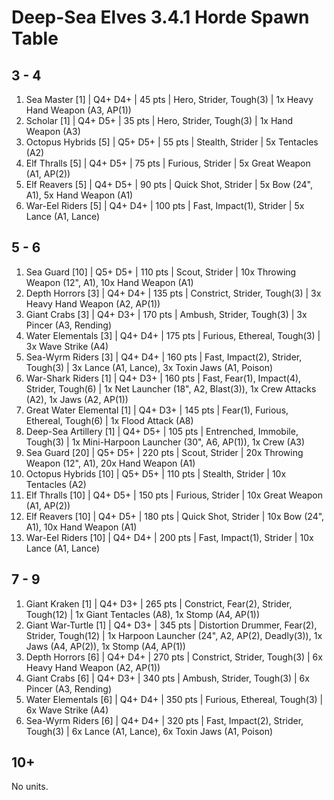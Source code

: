 # Deep-Sea Elves 3.4.1 Horde Spawn Table

## 3 - 4

1. Sea Master [1] | Q4+ D4+ | 45 pts | Hero, Strider, Tough(3) | 1x Heavy Hand Weapon (A3, AP(1))
1. Scholar [1] | Q4+ D5+ | 35 pts | Hero, Strider, Tough(3) | 1x Hand Weapon (A3)
1. Octopus Hybrids [5] | Q5+ D5+ | 55 pts | Stealth, Strider | 5x Tentacles (A2)
1. Elf Thralls [5] | Q4+ D5+ | 75 pts | Furious, Strider | 5x Great Weapon (A1, AP(2))
1. Elf Reavers [5] | Q4+ D5+ | 90 pts | Quick Shot, Strider | 5x Bow (24", A1), 5x Hand Weapon (A1)
1. War-Eel Riders [5] | Q4+ D4+ | 100 pts | Fast, Impact(1), Strider | 5x Lance (A1, Lance)

## 5 - 6

1. Sea Guard [10] | Q5+ D5+ | 110 pts | Scout, Strider | 10x Throwing Weapon (12", A1), 10x Hand Weapon (A1)
1. Depth Horrors [3] | Q4+ D4+ | 135 pts | Constrict, Strider, Tough(3) | 3x Heavy Hand Weapon (A2, AP(1))
1. Giant Crabs [3] | Q4+ D3+ | 170 pts | Ambush, Strider, Tough(3) | 3x Pincer (A3, Rending)
1. Water Elementals [3] | Q4+ D4+ | 175 pts | Furious, Ethereal, Tough(3) | 3x Wave Strike (A4)
1. Sea-Wyrm Riders [3] | Q4+ D4+ | 160 pts | Fast, Impact(2), Strider, Tough(3) | 3x Lance (A1, Lance), 3x Toxin Jaws (A1, Poison)
1. War-Shark Riders [1] | Q4+ D3+ | 160 pts | Fast, Fear(1), Impact(4), Strider, Tough(6) | 1x Net Launcher (18", A2, Blast(3)), 1x Crew Attacks (A2), 1x Jaws (A2, AP(1))
1. Great Water Elemental [1] | Q4+ D3+ | 145 pts | Fear(1), Furious, Ethereal, Tough(6) | 1x Flood Attack (A8)
1. Deep-Sea Artillery [1] | Q4+ D5+ | 105 pts | Entrenched, Immobile, Tough(3) | 1x Mini-Harpoon Launcher (30", A6, AP(1)), 1x Crew (A3)
1. Sea Guard [20] | Q5+ D5+ | 220 pts | Scout, Strider | 20x Throwing Weapon (12", A1), 20x Hand Weapon (A1)
1. Octopus Hybrids [10] | Q5+ D5+ | 110 pts | Stealth, Strider | 10x Tentacles (A2)
1. Elf Thralls [10] | Q4+ D5+ | 150 pts | Furious, Strider | 10x Great Weapon (A1, AP(2))
1. Elf Reavers [10] | Q4+ D5+ | 180 pts | Quick Shot, Strider | 10x Bow (24", A1), 10x Hand Weapon (A1)
1. War-Eel Riders [10] | Q4+ D4+ | 200 pts | Fast, Impact(1), Strider | 10x Lance (A1, Lance)

## 7 - 9

1. Giant Kraken [1] | Q4+ D3+ | 265 pts | Constrict, Fear(2), Strider, Tough(12) | 1x Giant Tentacles (A8), 1x Stomp (A4, AP(1))
1. Giant War-Turtle [1] | Q4+ D3+ | 345 pts | Distortion Drummer, Fear(2), Strider, Tough(12) | 1x Harpoon Launcher (24", A2, AP(2), Deadly(3)), 1x Jaws (A4, AP(2)), 1x Stomp (A4, AP(1))
1. Depth Horrors [6] | Q4+ D4+ | 270 pts | Constrict, Strider, Tough(3) | 6x Heavy Hand Weapon (A2, AP(1))
1. Giant Crabs [6] | Q4+ D3+ | 340 pts | Ambush, Strider, Tough(3) | 6x Pincer (A3, Rending)
1. Water Elementals [6] | Q4+ D4+ | 350 pts | Furious, Ethereal, Tough(3) | 6x Wave Strike (A4)
1. Sea-Wyrm Riders [6] | Q4+ D4+ | 320 pts | Fast, Impact(2), Strider, Tough(3) | 6x Lance (A1, Lance), 6x Toxin Jaws (A1, Poison)

## 10+

No units.